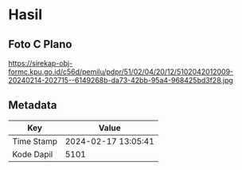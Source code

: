 # Hasil

## Foto C Plano

https://sirekap-obj-formc.kpu.go.id/c56d/pemilu/pdpr/51/02/04/20/12/5102042012009-20240214-202715--6149268b-da73-42bb-95a4-968425bd3f28.jpg


## Metadata

| Key        | Value               |
| ---------- | ------------------- |
| Time Stamp | 2024-02-17 13:05:41 |
| Kode Dapil | 5101                |



